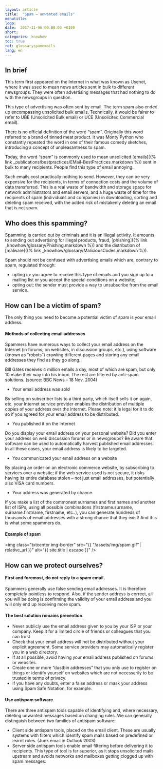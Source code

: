 ```yaml
---
layout: article
title:  "Spam – unwanted emails"
menutitle:
logo:
date:  2017-11-06 00:00:00 +0100
short:
categories: knowhow
toc: true
ref: glossaryspamemails
lang: en
---
```


## In brief
This term first appeared on the Internet in what was known as Usenet, where it was used to mean news articles sent in bulk to different newsgroups. They were often advertising messages that had nothing to do with the newsgroups in question.

This type of advertising was often sent by email. The term spam also ended up encompassing unsolicited bulk emails. Technically, it would be fairer to refer to UBE (Unsolicited Bulk email) or UCE (Unsolicited Commercial email).

There is no official definition of the word “spam”. Originally this word referred to a brand of tinned meat product. It was Monty Python who constantly repeated the word in one of their famous comedy sketches, introducing a concept of unpleasantness to spam.

Today, the word “spam” is commonly used to mean unsolicited [emails]({% link _publications/bestpractices/EMail-BestPractices.markdown %}) sent in bulk to many recipients. People find this type of email annoying.

Such emails cost practically nothing to send. However, they can be very expensive for the recipients, in terms of connection costs and the volume of data transferred. This is a real waste of bandwidth and storage space for network administrators and email servers, and a huge waste of time for the recipients of spam (individuals and companies) in downloading, sorting and deleting spam received, with the added risk of mistakenly deleting an email that is not spam.

## Who does this spamming?
Spamming is carried out by criminals and it is an illegal activity. It amounts to sending out advertising for illegal products, fraud, [phishing]({% link _knowhow/glossary/Phishing.markdown %}) and the distribution of [malware]({% link _knowhow/glossary/MaliciousCodes.markdown %}).

Spam should not be confused with advertising emails which are, contrary to spam, regulated through:

* opting in: you agree to receive this type of emails and you sign up to a mailing list or you accept the special conditions on a website;
* opting out: the sender must provide a way to unsubscribe from the email service.

## How can I be a victim of spam?
The only thing you need to become a potential victim of spam is your email address.

#### Methods of collecting email addresses
Spammers have numerous ways to collect your email address on the Internet (in forums, on websites, in discussion groups, etc.), using software (known as “robots”) crawling different pages and storing any email addresses they find as they go along.

Bill Gates receives 4 million emails a day, most of which are spam, but only 10 make their way into his inbox. The rest are filtered by anti-spam solutions. (source: BBC News – 18 Nov. 2004)

* Your email address was sold

By selling on subscriber lists to a third party, which itself sells it on again, etc, your Internet service provider enables the distribution of multiple copies of your address over the Internet. Please note: it is legal for it to do so if you agreed for your email address to be distributed.

* You published it on the Internet

Do you display your email address on your personal website? Did you enter your address on web discussion forums or in newsgroups? Be aware that software can be used to automatically harvest published email addresses. In all these cases, your email address is likely to be targeted.

* You communicated your email address on a website

By placing an order on an electronic commerce website, by subscribing to services over a website; if the web service used is not secure, it risks having its entire database stolen – not just email addresses, but potentially also VISA card numbers.

* Your address was generated by chance

If you make a list of the commonest surnames and first names and another list of ISPs, using all possible combinations (firstname.surname, surname.firstname, firstname, etc..), you can generate hundreds of thousands of email addresses with a strong chance that they exist! And this is what some spammers do.

#### Example of spam

<img class="txtcenter img-border" src="{{ "/assets/img/spam.gif" | relative_url }}" alt="{{ site.title | escape }}" />

## How can we protect ourselves?

#### First and foremost, do not reply to a spam email.
Spammers generally use false sending email addresses. It is therefore completely pointless to respond. Also, if the sender address is correct, all you will be doing is confirming the validity of your email address and you will only end up receiving more spam.

#### The best solution remains prevention.

* Never publicly use the email address given to you by your ISP or your company. Keep it for a limited circle of friends or colleagues that you can trust.
* Check that your email address will not be distributed without your explicit agreement. Some service providers may automatically register you in a web directory.
* If at all possible, avoid having your email address published on forums or websites.
* Create one or more “dustbin addresses” that you only use to register on things or identify yourself on websites which are not necessarily to be trusted in terms of privacy.
* If you have any doubts, enter a false address or mask your address using Spam Safe Notation, for example.

#### Use antispam software
There are three antispam tools capable of identifying and, where necessary, deleting unwanted messages based on changing rules. We can generally distinguish between two families of antispam software:

* Client side antispam tools, placed on the email client. These are usually systems with filters which identify spam mails based on predefined or learnt rules. (Junk email in Outlook 2003)
* Server side antispam tools enable email filtering before delivering it to recipients. This type of tool is far superior, as it stops unsolicited mails upstream and avoids networks and mailboxes getting clogged up with spam messages.
